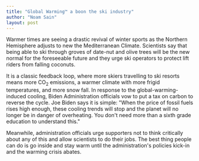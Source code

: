 ```yaml
---
title: "Global Warming™ a boon the ski industry"
author: "Noam Sain"
layout: post
---
```


Warmer times are seeing a drastic revival of winter sports as the Northern Hemisphere adjusts to new the Mediterranean Climate. Scientists say that being able to ski through groves of date-nut and olive trees will be the new normal for the foreseeable future and they urge ski operators to protect lift riders from falling coconuts.

It is a classic feedback loop, where more skiers travelling to ski resorts means more CO<sub>2</sub> emissions, a warmer climate with more frigid temperatures, and more snow fall. In response to the global-warming-induced cooling, Biden Administration officials vow to put a tax on carbon to reverse the cycle. Joe Biden says it is simple: "When the price of fossil fuels rises high enough, these cooling trends will stop and the planet will no longer be in danger of overheating. You don't need more than a sixth grade education to understand this."

Meanwhile, administration officials urge supporters not to think critically about any of this and allow scientists to do their jobs. The best thing people can do is go inside and stay warm until the administration's policies kick-in and the warming crisis abates.